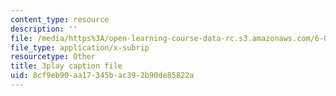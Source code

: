 ```yaml
---
content_type: resource
description: ''
file: /media/https%3A/open-learning-course-data-rc.s3.amazonaws.com/6-00sc-introduction-to-computer-science-and-programming-spring-2011/8cf9eb90aa17345bac392b90de85822a_UHRhUufAlE4.srt
file_type: application/x-subrip
resourcetype: Other
title: 3play caption file
uid: 8cf9eb90-aa17-345b-ac39-2b90de85822a
---
```

